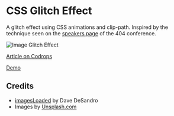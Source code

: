 # CSS Glitch Effect

A glitch effect using CSS animations and clip-path. Inspired by the technique seen on the [speakers page](https://www.404.ie/speakers/) of the 404 conference.

![Image Glitch Effect](https://tympanus.net/codrops/wp-content/uploads/2017/12/ImageGlitchEffect_Featured.jpg)

[Article on Codrops](https://tympanus.net/codrops/?p=33498)

[Demo](https://tympanus.net/Tutorials/CSSGlitchEffect/)

## Credits

- [imagesLoaded](http://imagesloaded.desandro.com/) by Dave DeSandro
- Images by [Unsplash.com](http://unsplash.com)





